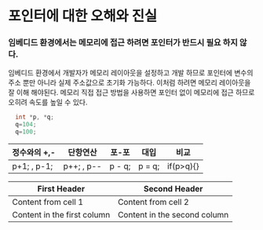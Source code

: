 # 포인터에 대한 오해와 진실
### 임베디드 환경에서는 메모리에 접근 하려면 포인터가 반드시 필요 하지 않다.
임베디드 환경에서 개발자가 메모리 레이아웃을 설정하고 개발 하므로 포인터에 변수의 주소 뿐만
아니라 실제 주소값으로 초기화 가능하다. 이처럼 하려면 메모리 레이아웃을 잘 이해 해야된다.
메모리 직접 접근 방법을 사용하면 포인터 없이 메모리에 접근 하므로 오히려 속도를 높일 수 있다.
```C
  int *p, *q;
  q=104;
  q=100;

```
정수와의 +,- | 단항연산      | 포-포         | 대입          |          비교 |
------------ | ------------- | ------------- | ------------- | ------------- |
p+1; , p-1;  |  p++; , p--   | p - q;        | p = q;        | if(p>q){}     |




First Header | Second Header
------------ | -------------
Content from cell 1 | Content from cell 2
Content in the first column | Content in the second column

